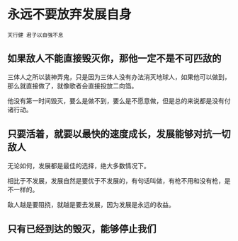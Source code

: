 # 永远不要放弃发展自身

`天行健 君子以自强不息`

## 如果敌人不能直接毁灭你，那他一定不是不可匹敌的

三体人之所以装神弄鬼，只是因为三体人没有办法消灭地球人，如果他可以做到，那么就直接做了，就像歌者会直接投放二向箔。

他没有第一时间毁灭，要么是做不到，要么是不愿意做，但是总的来说都是没有付诸行动。

## 只要活着，就要以最快的速度成长，发展能够对抗一切敌人

无论如何，发展都是最佳的选择，绝大多数情况下。

相比于不发展，发展自然是要优于不发展的，有句话叫做，有枪不用和没有枪，是不一样的。

敌人越是要阻挠，就越是要去发展，因为发展是永远的收益。

## 只有已经到达的毁灭，能够停止我们
